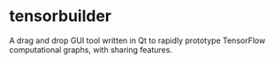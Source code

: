 # tensorbuilder
A drag and drop GUI tool written in Qt to rapidly prototype TensorFlow computational graphs, with sharing features.

